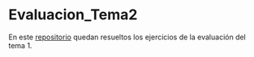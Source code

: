 # Evaluacion_Tema2

En este [repositorio](https://github.com/Xavitheforce/Evaluacion_Tema2) quedan resueltos los ejercicios de la evaluación del tema 1.